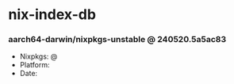 # nix-index-db
### aarch64-darwin/nixpkgs-unstable @ 240520.5a5ac83
- Nixpkgs: @[](https://github.com/NixOS/nixpkgs/commit/5a5ac83292c7842072318f57d68a48474f8bd34d)
- Platform: 
- Date: 
